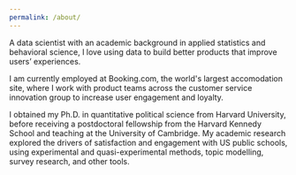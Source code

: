 ```yaml
---
permalink: /about/
---
```


A data scientist with an academic background in applied statistics and behavioral science, I love using data to build better products that improve users’ experiences.  I am currently employed at Booking.com, the world's largest accomodation site, where I work with product teams across the customer service innovation group to increase user engagement and loyalty. I obtained my Ph.D. in quantitative political science from Harvard University, before receiving a postdoctoral fellowship from the Harvard Kennedy School and teaching at the University of Cambridge. My academic research explored the drivers of satisfaction and engagement with US public schools, using experimental and quasi-experimental methods, topic modelling, survey research, and other tools. 
